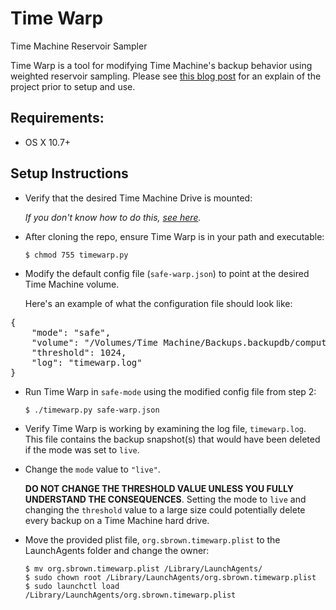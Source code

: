 Time Warp
========

Time Machine Reservoir Sampler

Time Warp is a tool for modifying Time Machine's backup behavior using weighted reservoir sampling. Please see [this blog post](http://www.drbunsen.org/time_warp/) for an explain of the project prior to setup and use.

Requirements:
---------------

* OS X 10.7+

Setup Instructions
---------------

* Verify that the desired Time Machine Drive is mounted:

    _If you don't know how to do this, [see here](http://support.apple.com/kb/PH11173?viewlocale=en_US)._

* After cloning the repo, ensure Time Warp is in your path and executable:

  `$ chmod 755 timewarp.py`

* Modify the default config file (`safe-warp.json`) to point at the desired Time Machine volume. 

  Here's an example of what the configuration file should look like:
<pre>
{
    "mode": "safe",
    "volume": "/Volumes/Time Machine/Backups.backupdb/computer_name/",
    "threshold": 1024, 
    "log": "timewarp.log"
}
</pre>

* Run Time Warp in `safe-mode` using the modified config file from step 2:

  `$ ./timewarp.py safe-warp.json`

* Verify Time Warp is working by examining the log file, `timewarp.log`. This file contains the backup snapshot(s) that would have been deleted if the mode was set to `live`.

* Change the `mode` value to `"live"`.

  **DO NOT CHANGE THE THRESHOLD VALUE UNLESS YOU FULLY UNDERSTAND THE CONSEQUENCES**. Setting the mode to `live` and changing the `threshold` value to a large size could potentially delete every backup on a Time Machine hard drive.

* Move the provided plist file, `org.sbrown.timewarp.plist` to the LaunchAgents folder and change the owner:

  `$ mv org.sbrown.timewarp.plist /Library/LaunchAgents/`  
  `$ sudo chown root /Library/LaunchAgents/org.sbrown.timewarp.plist`  
  `$ sudo launchctl load /Library/LaunchAgents/org.sbrown.timewarp.plist`
